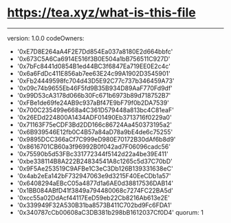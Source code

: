 # https://tea.xyz/what-is-this-file
---
version: 1.0.0
codeOwners:
  - '0xE7D8E264aA4F2E7Dd854Ea037a8180E2d664bbfc'
  - '0x673C5A6Ca6914E516f3B0E504a1bB756511C927D'
  - '0x7bFc8441d0854B1ed44BC3f6847Ea719EE0E2c4c'
  - '0x6a6FdDc411E856ab7ee63E24c99A1902D3545901'
  - '0xFb24449598fc704d43D5E92C77c737b346459A73'
  - '0x09c74b9655Eb46F5fd9B35B934D89AaF770Fd9df'
  - '0x99D53cA3178d066b30Fc671b6973b89d718752B7'
  - '0xFBe1de69fe24AB9c937aBf47E9bF79f0b2DA7539'
  - '0x700C235499e668a4C361D579448a813bc4C81eaF'
  - '0x26EDd224800A1434ADF01490Eb3713716f0229a0'
  - '0x71163F75eCDF3Bd2DD166c86724Aa450373195a2'
  - '0x6B939546E12fb0C4B57a84aD78a9bE4de6c75255'
  - '0x9895DCC366aCf7C999eD980E70172B30dAf6b8d9'
  - '0x8616701CB60a3f96992B0f042ad7F06096cadc56'
  - '0x75590b5d53FBc331772344f5142d22a4be39E411'
  - '0xbe338114B8A222B24834541A8c1265c5d37C70bD'
  - '0x9F5Ae253519C9AFBe1C3eC3Db126B139331638eC'
  - '0x4ab2eEa142bF732947063e9d3215F40EeCDb1a57'
  - '0x6408294aEBcC05a4877d1a6AE0d38817536DAB14'
  - '0x1BB084ABfD41f3849a794480068c7274FC22BA5d'
  - '0xcc55a02DdAcf44117EeD59eb22Cb8216Ab613e2E'
  - '0x339949F32A530B31ba8573B411C702bd9Fc6FDA1'
  - '0x340787cCb00608aC3DB381b298bB1612037Cf0D4'
quorum: 1
